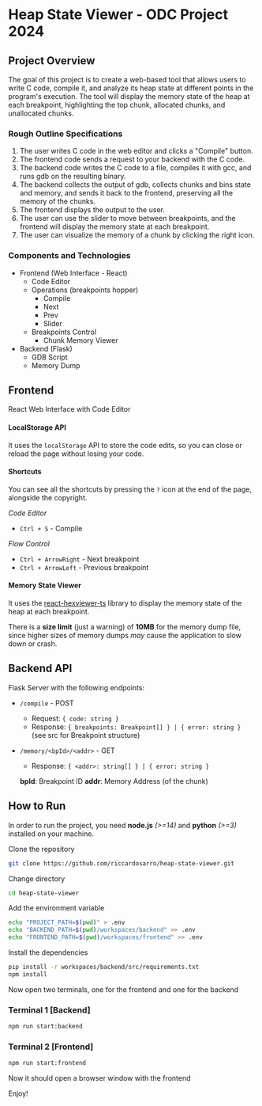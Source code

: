 # Heap State Viewer - ODC Project 2024

## Project Overview
The goal of this project is to create a web-based tool that allows users to write C code, compile it, and analyze its heap state at different points in the program's execution. The tool will display the memory state of the heap at each breakpoint, highlighting the top chunk, allocated chunks, and unallocated chunks.

### Rough Outline Specifications
1. The user writes C code in the web editor and clicks a "Compile" button.
2. The frontend code sends a request to your backend with the C code.
3. The backend code writes the C code to a file, compiles it with gcc, and runs gdb on the resulting binary.
4. The backend collects the output of gdb, collects chunks and bins state and memory, and sends it back to the frontend, preserving all the memory of the chunks.
5. The frontend displays the output to the user.
6. The user can use the slider to move between breakpoints, and the frontend will display the memory state at each breakpoint.
7. The user can visualize the memory of a chunk by clicking the right icon.

### Components and Technologies
- Frontend (Web Interface - React)
    - Code Editor
    - Operations (breakpoints hopper)
        - Compile
        - Next
        - Prev
        - Slider
    - Breakpoints Control 
        - Chunk Memory Viewer
- Backend (Flask)
    - GDB Script
    - Memory Dump

## Frontend

React Web Interface with Code Editor

#### LocalStorage API
It uses the `localStorage` API to store the code edits, so you can close or reload the page without losing your code.

#### Shortcuts
You can see all the shortcuts by pressing the `?` icon at the end of the page, alongside the copyright.

*Code Editor*
- `Ctrl + S` - Compile

*Flow Control*
- `Ctrl + ArrowRight` - Next breakpoint
- `Ctrl + ArrowLeft` - Previous breakpoint

#### Memory State Viewer
It uses the [react-hexviewer-ts](https://github.com/KondakovArtem/react-hexviewer-ts) library to display the memory state of the heap at each breakpoint. 

There is a **size limit** (just a warning) of **10MB** for the memory dump file, since higher sizes of memory dumps *may* cause the application to slow down or crash.

## Backend API
Flask Server with the following endpoints:
- `/compile` - POST
    - Request: `{ code: string }`
    - Response: `{ breakpoints: Breakpoint[] } | { error: string }`
    (see src for Breakpoint structure)
- `/memory/<bpId>/<addr>` - GET
    - Response: `{ <addr>: string[] } | { error: string }`

    **bpId**: Breakpoint ID
    **addr**: Memory Address (of the chunk)

## How to Run
In order to run the project, you need **node.js** *(>=14)* and **python** *(>=3)* installed on your machine.

Clone the repository
```bash
git clone https://github.com/riccardosarro/heap-state-viewer.git
```

Change directory
```bash
cd heap-state-viewer
```

Add the environment variable
```bash
echo "PROJECT_PATH=$(pwd)" > .env
echo "BACKEND_PATH=$(pwd)/workspaces/backend" >> .env
echo "FRONTEND_PATH=$(pwd)/workspaces/frontend" >> .env
```

Install the dependencies

```bash
pip install -r workspaces/backend/src/requirements.txt
npm install
```

Now open two terminals, one for the frontend and one for the backend

### Terminal 1 [Backend]
```bash
npm run start:backend
```

### Terminal 2 [Frontend]
```bash
npm run start:frontend
```

Now it should open a browser window with the frontend

Enjoy!
